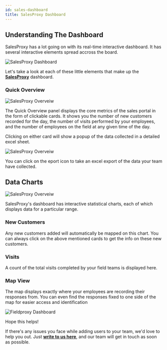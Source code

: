 ```yaml
---
id: sales-dashboard
title: SalesProxy Dashboard
---
```


## Understanding The Dashboard

SalesProxy has a lot going on with its real-time interactive dashboard. It has several interactive elements spread accross the board.

![SalesProxy Dashboard](https://fpobstore.s3.sng01.cloud-object-storage.appdomain.cloud/1633070973444Screenshot%20from%202021-10-01%2012-07-44.png)

Let's take a look at each of these little elements that make up the **[SalesProxy](https://fieldproxy.com/sales-proxy.html)** dashboard.

### Quick Overview

![SalesProxy Overveiw](https://fpobstore.s3.sng01.cloud-object-storage.appdomain.cloud/1633071154839Screenshot%20from%202021-10-01%2012-18-52.png)

The Quick Overview panel displays the core metrics of the sales portal in the form of clickable cards. It shows you the number of new customers recorded for the day, the number of visits performed by your employees, and the number of employees on the field at any given time of the day.

Clicking on either card will show a popup of the data collected in a detailed excel sheet.

![SalesProxy Overveiw](https://fpobstore.s3.sng01.cloud-object-storage.appdomain.cloud/1633071511940Screenshot%20from%202021-10-01%2012-28-20.png)

You can click on the eport icon to take an excel export of the data your team have collected.

## Data Charts

![SalesProxy Overveiw](https://fpobstore.s3.sng01.cloud-object-storage.appdomain.cloud/1633071739037Screenshot%20from%202021-10-01%2012-30-14.png)

SalesProxy's dashboard has interactive statistical charts, each of which displays data for a particular range.

### New Customers

Any new customers added will automatically be mapped on this chart. You can always click on the above mentioned cards to get the info on these new customers.

### Visits

A count of the total visits completed by your field teams is displayed here.

### Map View

The map displays exactly where your employees are recording their responses from. You can even find the responses fixed to one side of the map for easier access and identification

![Fieldproxy Dashboard](https://fpobstore.s3.sng01.cloud-object-storage.appdomain.cloud/1633085539442Screenshot%20from%202021-10-01%2016-22-10.png)

Hope this helps!

If there's any issues you face while adding users to your team, we'd love to help you out. Just **[write to us here](mailto:support@fieldproxy.com)**, and our team will get in touch as soon as possible.

